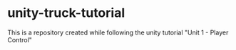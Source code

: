 # unity-truck-tutorial
This is a repository created while following the unity tutorial "Unit 1 - Player Control"
